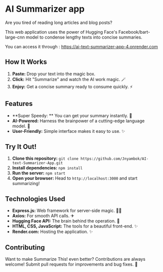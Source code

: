 # AI Summarizer app

Are you tired of reading long articles and blog posts? 

This web application uses the power of Hugging Face's Facebook/bart-large-cnn model to condense lengthy texts into concise summaries.  

You can access it through : https://ai-text-summarizer-app-4.onrender.com



## How It Works

1. **Paste:** Drop your text into the magic box. 
2. **Click:** Hit "Summarize" and watch the AI work magic. 🪄
3. **Enjoy:** Get a concise summary ready to consume quickly. ⚡️

## Features

* **Super Speedy: ** You can get your summary instantly. 💨
* **AI-Powered:**  Harness the brainpower of a cutting-edge language model. 🧠
* **User-Friendly:**  Simple interface makes it easy to use. ✨

## Try It Out!

1. **Clone this repository:** `git clone https://github.com/Jnyambok/AI-text-Summarizer-App.git`
2. **Install dependencies:** `npm install`
3. **Run the server:** `npm start`
4. **Open your browser:**  Head to `http://localhost:3000` and start summarizing! 

## Technologies Used

* **Express.js:**  Web framework for server-side magic. 🧙‍♂
* **Axios:**  For smooth API calls. ✈
* **Hugging Face API:**  The brain behind the operation. 🧠
* **HTML, CSS, JavaScript:**  The tools for a beautiful front-end. ✨
* **Render.com:**  Hosting the application. ✨
## Contributing

Want to make Summarize This! even better?  Contributions are always welcome!  Submit pull requests for improvements and bug fixes. 🎉

